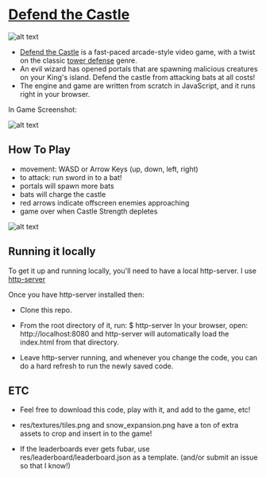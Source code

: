 # [Defend the Castle](https://mccordgh.github.io/Defend_The_Castle)

![alt text](http://imgur.com/u7MWF6a.gif "Defend The Castle Main Menu")

* [Defend the Castle](https://mccordgh.github.io/Defend_The_Castle) is a fast-paced arcade-style video game, with a twist on the classic [tower defense](https://en.wikipedia.org/wiki/Tower_defense) genre.
* An evil wizard has opened portals that are spawning malicious creatures on your King's island. Defend the castle from attacking bats at all costs!
* The engine and game are written from scratch in JavaScript, and it runs right in your browser.

In Game Screenshot:

![alt text](http://imgur.com/yiSYbPK.gif "Defend The Castle In Game Screenshot")

## How To Play

* movement: WASD or Arrow Keys (up, down, left, right)
* to attack: run sword in to a bat!
* portals will spawn more bats
* bats will charge the castle
* red arrows indicate offscreen enemies approaching
* game over when Castle Strength depletes

![alt text](http://imgur.com/Obq5rkh.gif "Defend The Castle How To Play")

## Running it locally

To get it up and running locally, you'll need to have a local http-server. I use [http-server](https://www.npmjs.com/package/http-server)

Once you have http-server installed then:

* Clone this repo.

* From the root directory of it, run: $ http-server
In your browser, open: http://localhost:8080 and
http-server will automatically load the index.html from that directory.
* Leave http-server running, and whenever you change the code, you can do a hard refresh to run the newly saved code.

## ETC

* Feel free to download this code, play with it, and add to the game, etc!

* res/textures/tiles.png and snow_expansion.png have a ton of extra assets to crop and insert in to the game!

* If the leaderboards ever gets fubar, use res/leaderboard/leaderboard.json as a template. (and/or submit an issue so that I know!)
